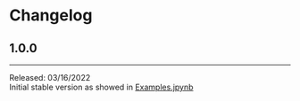 # Changelog

## 1.0.0 
---
Released: 03/16/2022   
Initial stable version as showed in [Examples.jpynb](examples\Examples_1_0_0.jpynb)



